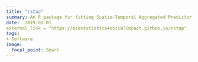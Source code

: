 ```yaml
---
title: "rstap"
summary: An R package for fitting Spatio-Temporal Aggregated Predictor Models in R"
date:  2019-01-01
external_link = "https://biostatistics4socialimpact.github.io/rstap"
tags:
- Software
image:
  focal_point: Smart
---
```


